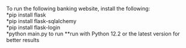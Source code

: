 To run the following banking website, install the following:  
*pip install flask  
*pip install flask-sqlalchemy  
*pip install flask-login  
*python main.py to run 
**run with Python 12.2 or the latest version for better results 
